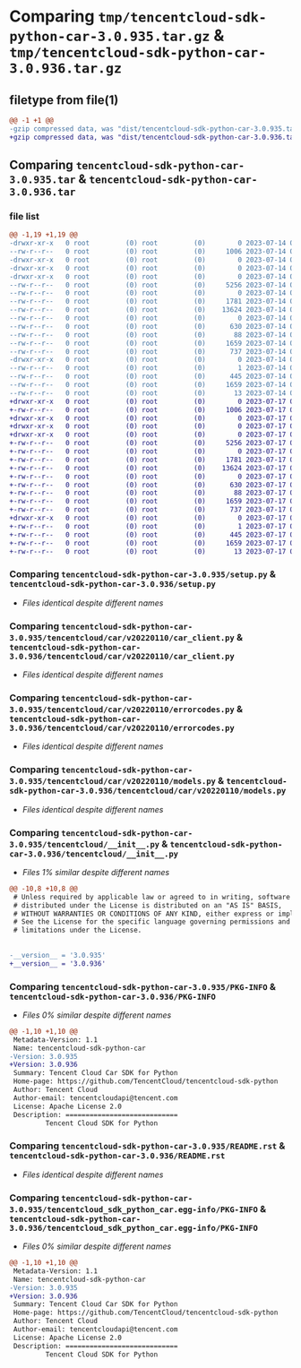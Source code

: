 # Comparing `tmp/tencentcloud-sdk-python-car-3.0.935.tar.gz` & `tmp/tencentcloud-sdk-python-car-3.0.936.tar.gz`

## filetype from file(1)

```diff
@@ -1 +1 @@
-gzip compressed data, was "dist/tencentcloud-sdk-python-car-3.0.935.tar", last modified: Fri Jul 14 00:18:28 2023, max compression
+gzip compressed data, was "dist/tencentcloud-sdk-python-car-3.0.936.tar", last modified: Mon Jul 17 00:19:16 2023, max compression
```

## Comparing `tencentcloud-sdk-python-car-3.0.935.tar` & `tencentcloud-sdk-python-car-3.0.936.tar`

### file list

```diff
@@ -1,19 +1,19 @@
-drwxr-xr-x   0 root         (0) root         (0)        0 2023-07-14 00:18:28.000000 tencentcloud-sdk-python-car-3.0.935/
--rw-r--r--   0 root         (0) root         (0)     1006 2023-07-14 00:18:28.000000 tencentcloud-sdk-python-car-3.0.935/setup.py
-drwxr-xr-x   0 root         (0) root         (0)        0 2023-07-14 00:18:28.000000 tencentcloud-sdk-python-car-3.0.935/tencentcloud/
-drwxr-xr-x   0 root         (0) root         (0)        0 2023-07-14 00:18:28.000000 tencentcloud-sdk-python-car-3.0.935/tencentcloud/car/
-drwxr-xr-x   0 root         (0) root         (0)        0 2023-07-14 00:18:28.000000 tencentcloud-sdk-python-car-3.0.935/tencentcloud/car/v20220110/
--rw-r--r--   0 root         (0) root         (0)     5256 2023-07-14 00:18:28.000000 tencentcloud-sdk-python-car-3.0.935/tencentcloud/car/v20220110/car_client.py
--rw-r--r--   0 root         (0) root         (0)        0 2023-07-14 00:18:28.000000 tencentcloud-sdk-python-car-3.0.935/tencentcloud/car/v20220110/__init__.py
--rw-r--r--   0 root         (0) root         (0)     1781 2023-07-14 00:18:28.000000 tencentcloud-sdk-python-car-3.0.935/tencentcloud/car/v20220110/errorcodes.py
--rw-r--r--   0 root         (0) root         (0)    13624 2023-07-14 00:18:28.000000 tencentcloud-sdk-python-car-3.0.935/tencentcloud/car/v20220110/models.py
--rw-r--r--   0 root         (0) root         (0)        0 2023-07-14 00:18:28.000000 tencentcloud-sdk-python-car-3.0.935/tencentcloud/car/__init__.py
--rw-r--r--   0 root         (0) root         (0)      630 2023-07-14 00:18:28.000000 tencentcloud-sdk-python-car-3.0.935/tencentcloud/__init__.py
--rw-r--r--   0 root         (0) root         (0)       88 2023-07-14 00:18:28.000000 tencentcloud-sdk-python-car-3.0.935/setup.cfg
--rw-r--r--   0 root         (0) root         (0)     1659 2023-07-14 00:18:28.000000 tencentcloud-sdk-python-car-3.0.935/PKG-INFO
--rw-r--r--   0 root         (0) root         (0)      737 2023-07-14 00:18:28.000000 tencentcloud-sdk-python-car-3.0.935/README.rst
-drwxr-xr-x   0 root         (0) root         (0)        0 2023-07-14 00:18:28.000000 tencentcloud-sdk-python-car-3.0.935/tencentcloud_sdk_python_car.egg-info/
--rw-r--r--   0 root         (0) root         (0)        1 2023-07-14 00:18:28.000000 tencentcloud-sdk-python-car-3.0.935/tencentcloud_sdk_python_car.egg-info/dependency_links.txt
--rw-r--r--   0 root         (0) root         (0)      445 2023-07-14 00:18:28.000000 tencentcloud-sdk-python-car-3.0.935/tencentcloud_sdk_python_car.egg-info/SOURCES.txt
--rw-r--r--   0 root         (0) root         (0)     1659 2023-07-14 00:18:28.000000 tencentcloud-sdk-python-car-3.0.935/tencentcloud_sdk_python_car.egg-info/PKG-INFO
--rw-r--r--   0 root         (0) root         (0)       13 2023-07-14 00:18:28.000000 tencentcloud-sdk-python-car-3.0.935/tencentcloud_sdk_python_car.egg-info/top_level.txt
+drwxr-xr-x   0 root         (0) root         (0)        0 2023-07-17 00:19:16.000000 tencentcloud-sdk-python-car-3.0.936/
+-rw-r--r--   0 root         (0) root         (0)     1006 2023-07-17 00:19:16.000000 tencentcloud-sdk-python-car-3.0.936/setup.py
+drwxr-xr-x   0 root         (0) root         (0)        0 2023-07-17 00:19:16.000000 tencentcloud-sdk-python-car-3.0.936/tencentcloud/
+drwxr-xr-x   0 root         (0) root         (0)        0 2023-07-17 00:19:16.000000 tencentcloud-sdk-python-car-3.0.936/tencentcloud/car/
+drwxr-xr-x   0 root         (0) root         (0)        0 2023-07-17 00:19:16.000000 tencentcloud-sdk-python-car-3.0.936/tencentcloud/car/v20220110/
+-rw-r--r--   0 root         (0) root         (0)     5256 2023-07-17 00:19:16.000000 tencentcloud-sdk-python-car-3.0.936/tencentcloud/car/v20220110/car_client.py
+-rw-r--r--   0 root         (0) root         (0)        0 2023-07-17 00:19:16.000000 tencentcloud-sdk-python-car-3.0.936/tencentcloud/car/v20220110/__init__.py
+-rw-r--r--   0 root         (0) root         (0)     1781 2023-07-17 00:19:16.000000 tencentcloud-sdk-python-car-3.0.936/tencentcloud/car/v20220110/errorcodes.py
+-rw-r--r--   0 root         (0) root         (0)    13624 2023-07-17 00:19:16.000000 tencentcloud-sdk-python-car-3.0.936/tencentcloud/car/v20220110/models.py
+-rw-r--r--   0 root         (0) root         (0)        0 2023-07-17 00:19:16.000000 tencentcloud-sdk-python-car-3.0.936/tencentcloud/car/__init__.py
+-rw-r--r--   0 root         (0) root         (0)      630 2023-07-17 00:19:16.000000 tencentcloud-sdk-python-car-3.0.936/tencentcloud/__init__.py
+-rw-r--r--   0 root         (0) root         (0)       88 2023-07-17 00:19:16.000000 tencentcloud-sdk-python-car-3.0.936/setup.cfg
+-rw-r--r--   0 root         (0) root         (0)     1659 2023-07-17 00:19:16.000000 tencentcloud-sdk-python-car-3.0.936/PKG-INFO
+-rw-r--r--   0 root         (0) root         (0)      737 2023-07-17 00:19:16.000000 tencentcloud-sdk-python-car-3.0.936/README.rst
+drwxr-xr-x   0 root         (0) root         (0)        0 2023-07-17 00:19:16.000000 tencentcloud-sdk-python-car-3.0.936/tencentcloud_sdk_python_car.egg-info/
+-rw-r--r--   0 root         (0) root         (0)        1 2023-07-17 00:19:16.000000 tencentcloud-sdk-python-car-3.0.936/tencentcloud_sdk_python_car.egg-info/dependency_links.txt
+-rw-r--r--   0 root         (0) root         (0)      445 2023-07-17 00:19:16.000000 tencentcloud-sdk-python-car-3.0.936/tencentcloud_sdk_python_car.egg-info/SOURCES.txt
+-rw-r--r--   0 root         (0) root         (0)     1659 2023-07-17 00:19:16.000000 tencentcloud-sdk-python-car-3.0.936/tencentcloud_sdk_python_car.egg-info/PKG-INFO
+-rw-r--r--   0 root         (0) root         (0)       13 2023-07-17 00:19:16.000000 tencentcloud-sdk-python-car-3.0.936/tencentcloud_sdk_python_car.egg-info/top_level.txt
```

### Comparing `tencentcloud-sdk-python-car-3.0.935/setup.py` & `tencentcloud-sdk-python-car-3.0.936/setup.py`

 * *Files identical despite different names*

### Comparing `tencentcloud-sdk-python-car-3.0.935/tencentcloud/car/v20220110/car_client.py` & `tencentcloud-sdk-python-car-3.0.936/tencentcloud/car/v20220110/car_client.py`

 * *Files identical despite different names*

### Comparing `tencentcloud-sdk-python-car-3.0.935/tencentcloud/car/v20220110/errorcodes.py` & `tencentcloud-sdk-python-car-3.0.936/tencentcloud/car/v20220110/errorcodes.py`

 * *Files identical despite different names*

### Comparing `tencentcloud-sdk-python-car-3.0.935/tencentcloud/car/v20220110/models.py` & `tencentcloud-sdk-python-car-3.0.936/tencentcloud/car/v20220110/models.py`

 * *Files identical despite different names*

### Comparing `tencentcloud-sdk-python-car-3.0.935/tencentcloud/__init__.py` & `tencentcloud-sdk-python-car-3.0.936/tencentcloud/__init__.py`

 * *Files 1% similar despite different names*

```diff
@@ -10,8 +10,8 @@
 # Unless required by applicable law or agreed to in writing, software
 # distributed under the License is distributed on an "AS IS" BASIS,
 # WITHOUT WARRANTIES OR CONDITIONS OF ANY KIND, either express or implied.
 # See the License for the specific language governing permissions and
 # limitations under the License.
 
 
-__version__ = '3.0.935'
+__version__ = '3.0.936'
```

### Comparing `tencentcloud-sdk-python-car-3.0.935/PKG-INFO` & `tencentcloud-sdk-python-car-3.0.936/PKG-INFO`

 * *Files 0% similar despite different names*

```diff
@@ -1,10 +1,10 @@
 Metadata-Version: 1.1
 Name: tencentcloud-sdk-python-car
-Version: 3.0.935
+Version: 3.0.936
 Summary: Tencent Cloud Car SDK for Python
 Home-page: https://github.com/TencentCloud/tencentcloud-sdk-python
 Author: Tencent Cloud
 Author-email: tencentcloudapi@tencent.com
 License: Apache License 2.0
 Description: ============================
         Tencent Cloud SDK for Python
```

### Comparing `tencentcloud-sdk-python-car-3.0.935/README.rst` & `tencentcloud-sdk-python-car-3.0.936/README.rst`

 * *Files identical despite different names*

### Comparing `tencentcloud-sdk-python-car-3.0.935/tencentcloud_sdk_python_car.egg-info/PKG-INFO` & `tencentcloud-sdk-python-car-3.0.936/tencentcloud_sdk_python_car.egg-info/PKG-INFO`

 * *Files 0% similar despite different names*

```diff
@@ -1,10 +1,10 @@
 Metadata-Version: 1.1
 Name: tencentcloud-sdk-python-car
-Version: 3.0.935
+Version: 3.0.936
 Summary: Tencent Cloud Car SDK for Python
 Home-page: https://github.com/TencentCloud/tencentcloud-sdk-python
 Author: Tencent Cloud
 Author-email: tencentcloudapi@tencent.com
 License: Apache License 2.0
 Description: ============================
         Tencent Cloud SDK for Python
```

